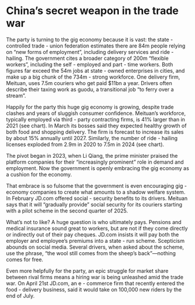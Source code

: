 # China’s secret weapon in the trade war

The party is turning to the gig economy because it is vast: the state - controlled trade - union federation estimates there are 84m people relying on “new forms of employment”, including delivery services and ride - hailing. The government cites a broader category of 200m “flexible workers”, including the self - employed and part - time workers. Both figures far exceed the 54m jobs at state - owned enterprises in cities, and make up a big chunk of the 734m - strong workforce. One delivery firm, Meituan, uses 7.5m couriers who get paid $11bn a year. Drivers often describe their taxing work as guodu, a transitional job “to ferry over a stream”.

Happily for the party this huge gig economy is growing, despite trade clashes and years of sluggish consumer confidence. Meituan’s workforce, typically employed via third - party contracting firms, is 41% larger than in 2021 (see chart). In March its bosses said they expected healthy growth of both food and shopping delivery. The firm is forecast to increase its sales by about 15% annually until 2027. Similarly, the number of ride - hailing licenses exploded from 2.9m in 2020 to 7.5m in 2024 (see chart).

The pivot began in 2023, when Li Qiang, the prime minister praised the platform companies for their “increasingly prominent” role in demand and employment. Now the government is openly embracing the gig economy as a cushion for the economy.

That embrace is so fulsome that the government is even encouraging gig - economy companies to create what amounts to a shadow welfare system. In February JD.com offered social - security benefits to its drivers. Meituan says that it will “gradually provide” social security for its couriers starting with a pilot scheme in the second quarter of 2025.

What’s not to like? A huge question is who ultimately pays. Pensions and medical insurance sound great to workers, but are not if they come directly or indirectly out of their pay cheques. JD.com insists it will pay both the employer and employee’s premiums into a state - run scheme. Scepticism abounds on social media. Several drivers, when asked about the scheme, use the phrase, “the wool still comes from the sheep’s back”—nothing comes for free.

Even more helpfully for the party, an epic struggle for market share between rival firms means a hiring war is being unleashed amid the trade war. On April 21st JD.com, an e - commerce firm that recently entered the food - delivery business, said it would take on 100,000 new riders by the end of July.